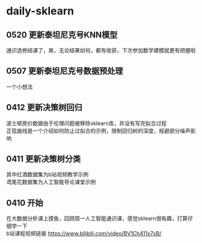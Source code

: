 # daily-sklearn  
## 0520 更新泰坦尼克号KNN模型  
通识选修结课了，爽，无论结果如何，都有收获，下次参加数学建模就更有把握啦  
## 0507 更新泰坦尼克号数据预处理  
一个小想法  
## 0412 更新决策树回归  
波士顿房价数据由于伦理问题被移除sklearn库，并没有写完拟合过程  
正弦曲线是一个介绍如何防止过拟合的示例，限制回归树的深度，规避部分噪声影响  
## 0411 更新决策树分类  
其中红酒数据集为b站视频教学示例  
鸢尾花数据集为人工智能导论课堂示例  
## 0410 开始  
在大数据分析课上摸鱼，回顾周一人工智能通识课，感觉sklearn很有趣，打算仔细学一下  
b站课程视频链接 
https://www.bilibili.com/video/BV1Ch411x7xB/

